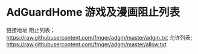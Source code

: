 # AdGuardHome 游戏及漫画阻止列表
链接地址
阻止列表；
https://raw.githubusercontent.com/fmqer/adgm/master/adgm.txt
允许列表;
https://raw.githubusercontent.com/fmqer/adgm/master/allow.txt
